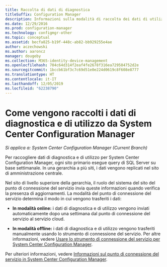 ```yaml
---
title: Raccolta di dati di diagnostica
titleSuffix: Configuration Manager
description: Informazioni sulla modalità di raccolta dei dati di utilizzo e di diagnostica di System Center Configuration Manager da parte di questo strumento.
ms.date: 12/29/2016
ms.prod: configuration-manager
ms.technology: configmgr-other
ms.topic: conceptual
ms.assetid: becfa825-b19f-448c-ab82-bb929255e4ae
author: aczechowski
ms.author: aaroncz
manager: dougeby
ms.collection: M365-identity-device-management
ms.openlocfilehash: 704c64d314f2eaf4fe2678f316ea729584752d2e
ms.sourcegitcommit: 1bccb61bf3c7c69d51e0e224d0619c8f608e8777
ms.translationtype: HT
ms.contentlocale: it-IT
ms.lasthandoff: 12/05/2019
ms.locfileid: "62238790"
---
```

# <a name="how-diagnostics-and-usage-data-is-collected-by-system-center-configuration-manager"></a>Come vengono raccolti i dati di diagnostica e di utilizzo da System Center Configuration Manager

*Si applica a: System Center Configuration Manager (Current Branch)*

Per raccogliere dati di diagnostica e di utilizzo per System Center Configuration Manager, ogni sito primario esegue query di SQL Server su base settimanale. In una gerarchia a più siti, i dati vengono replicati nel sito di amministrazione centrale.  

Nel sito di livello superiore della gerarchia, il ruolo del sistema del sito del punto di connessione del servizio invia queste informazioni quando verifica la presenza di aggiornamenti. La modalità del punto di connessione del servizio determina il modo in cui vengono trasferiti i dati:  

-   **In modalità online:** i dati di diagnostica e di utilizzo vengono inviati automaticamente dopo una settimana dal punto di connessione del servizio al servizio cloud.  

-   **In modalità offline:** i dati di diagnostica e di utilizzo vengono trasferiti manualmente usando lo strumento di connessione del servizio. Per altre informazioni, vedere [Usare lo strumento di connessione del servizio per System Center Configuration Manager](../../../core/servers/manage/use-the-service-connection-tool.md).  

Per ulteriori informazioni, vedere [Informazioni sul punto di connessione del servizio in System Center Configuration Manager](../../../core/servers/deploy/configure/about-the-service-connection-point.md).  
